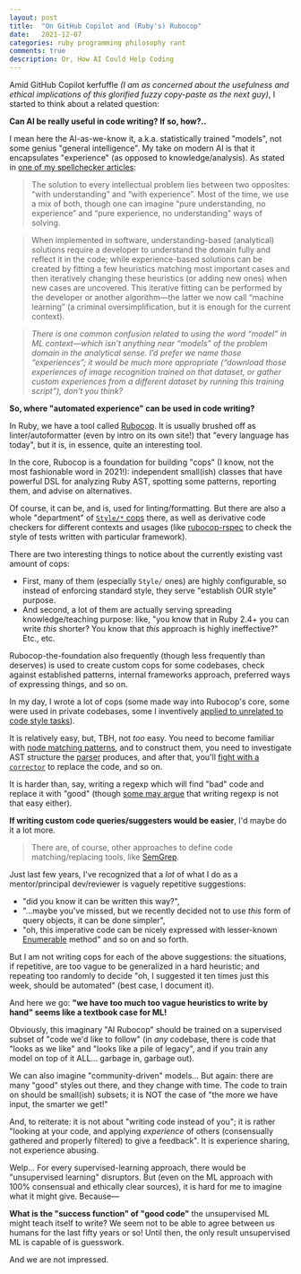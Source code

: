 ```yaml
---
layout: post
title:  "On GitHub Copilot and (Ruby's) Rubocop"
date:   2021-12-07
categories: ruby programming philosophy rant
comments: true
description: Or, How AI Could Help Coding
---
```


Amid GitHub Copilot kerfuffle _(I am as concerned about the usefulness and ethical implications of this glorified fuzzy copy-paste as the next guy)_, I started to think about a related question:

**Can AI be really useful in code writing? If so, how?..**

I mean here the AI-as-we-know it, a.k.a. statistically trained "models", not some genius "general intelligence". My take on modern AI is that it encapsulates "experience" (as opposed to knowledge/analysis). As stated in [one of my spellchecker articles](https://zverok.space/blog/2021-05-06-how-to-spellcheck.html):

> The solution to every intellectual problem lies between two opposites: “with understanding” and “with experience”. Most of the time, we use a mix of both, though one can imagine “pure understanding, no experience” and “pure experience, no understanding” ways of solving.

> When implemented in software, understanding-based (analytical) solutions require a developer to understand the domain fully and reflect it in the code; while experience-based solutions can be created by fitting a few heuristics matching most important cases and then iteratively changing these heuristics (or adding new ones) when new cases are uncovered. This iterative fitting can be performed by the developer or another algorithm—the latter we now call “machine learning” (a criminal oversimplification, but it is enough for the current context).

> _There is one common confusion related to using the word “model” in ML context—which isn’t anything near “models” of the problem domain in the analytical sense. I’d prefer we name those “experiences”; it would be much more appropriate (“download those experiences of image recognition trained on that dataset, or gather custom experiences from a different dataset by running this training script”), don’t you think?_

**So, where "automated experience" can be used in code writing?**

In Ruby, we have a tool called [Rubocop](https://rubocop.org). It is usually brushed off as linter/autoformatter (even by intro on its own site!) that "every language has today", but it is, in essence, quite an interesting tool.

In the core, Rubocop is a foundation for building "cops" (I know, not the most fashionable word in 2021!): independent small(ish) classes that have powerful DSL for analyzing Ruby AST, spotting some patterns, reporting them, and advise on alternatives.

Of course, it can be, and is, used for linting/formatting. But there are also a whole "department" of [`Style/*` cops](https://docs.rubocop.org/rubocop/1.18/cops_style.html) there, as well as derivative code checkers for different contexts and usages (like [rubocop-rspec](https://docs.rubocop.org/rubocop-rspec/) to check the style of tests written with particular framework).

There are two interesting things to notice about the currently existing vast amount of cops:

* First, many of them (especially `Style/` ones) are highly configurable, so instead of enforcing standard style, they serve "establish OUR style" purpose.
* And second, a lot of them are actually serving spreading knowledge/teaching purpose: like, "you know that in Ruby 2.4+ you can write _this_ shorter? You know that _this_ approach is highly ineffective?" Etc., etc.

Rubocop-the-foundation also frequently (though less frequently than deserves) is used to create custom cops for some codebases, check against established patterns, internal frameworks approach, preferred ways of expressing things, and so on.

In my day, I wrote a lot of cops (some made way into Rubocop's core, some were used in private codebases, some I inventively [applied to unrelated to code style tasks](https://github.com/zverok/the_schema_is)).

It is relatively easy, but, TBH, not _too_ easy. You need to become familiar with [node matching patterns](https://github.com/rubocop/rubocop/blob/v1.23.0/lib/rubocop/cop/style/hash_conversion.rb#L44), and to construct them, you need to investigate AST structure the [parser](https://github.com/whitequark/parser) produces, and after that, you'll [fight with a `corrector`](https://github.com/rubocop/rubocop/blob/v1.23.0/lib/rubocop/cop/style/hash_conversion.rb#L73) to replace the code, and so on.

It is harder than, say, writing a regexp which will find "bad" code and replace it with "good" (though [some may argue](https://twitter.com/junpenglao/status/1410855165515677699) that writing regexp is not that easy either).

**If writing custom code queries/suggesters would be easier**, I'd maybe do it a lot more.

> There are, of course, other approaches to define code matching/replacing tools, like [SemGrep](https://semgrep.dev/).

Just last few years, I've recognized that a _lot_ of what I do as a mentor/principal dev/reviewer is vaguely repetitive suggestions:

* "did you know it can be written this way?",
* "...maybe you've missed, but we recently decided not to use _this_ form of query objects, it can be done simpler",
* "oh, this imperative code can be nicely expressed with lesser-known [Enumerable](https://ruby-doc.org/core-3.0.3/Enumerable.html) method" and so on and so forth.

But I am not writing cops for each of the above suggestions: the situations, if repetitive, are too vague to be generalized in a hard heuristic; and repeating too randomly to decide "oh, I suggested it ten times just this week, should be automated" (best case, I document it).

And here we go: **"we have too much too vague heuristics to write by hand" seems like a textbook case for ML!**

Obviously, this imaginary "AI Rubocop" should be trained on a supervised subset of "code we'd like to follow" (in _any_ codebase, there is code that "looks as we like" and "looks like a pile of legacy", and if you train any model on top of it ALL... garbage in, garbage out).

We can also imagine "community-driven" models... But again: there are many "good" styles out there, and they change with time. The code to train on should be small(ish) subsets; it is NOT the case of "the more we have input, the smarter we get!"

And, to reiterate: it is not about "writing code instead of you"; it is rather "looking at your code, and applying _experience_ of others (consensually gathered and properly filtered) to give a feedback". It is experience sharing, not experience abusing.

Welp... For every supervised-learning approach, there would be "unsupervised learning" disruptors. But (even on the ML approach with 100% consensual and ethically clear sources), it is hard for me to imagine what it might give. Because—

**What is the "success function" of "good code"** the unsupervised ML might teach itself to write? We seem not to be able to agree between us humans for the last fifty years or so! Until then, the only result unsupervised ML is capable of is guesswork.

And we are not impressed.
